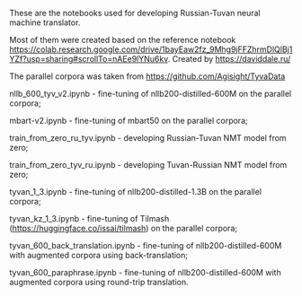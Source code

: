 These are the notebooks used for developing Russian-Tuvan neural machine translator.

Most of them were created based on the reference notebook https://colab.research.google.com/drive/1bayEaw2fz_9Mhg9jFFZhrmDlQlBj1YZf?usp=sharing#scrollTo=nAEe9lYNu6kv. Created by https://daviddale.ru/

The parallel corpora was taken from https://github.com/Agisight/TyvaData

nllb_600_tyv_v2.ipynb - fine-tuning of nllb200-distilled-600M on the parallel corpora;

mbart-v2.ipynb - fine-tuning of mbart50 on the parallel corpora;

train_from_zero_ru_tyv.ipynb - developing Russian-Tuvan NMT model from zero;

train_from_zero_tyv_ru.ipynb - developing Tuvan-Russian NMT model from zero;

tyvan_1_3.ipynb - fine-tuning of nllb200-distilled-1.3B on the parallel corpora;

tyvan_kz_1_3.ipynb - fine-tuning of Tilmash (https://huggingface.co/issai/tilmash) on the parallel corpora;

tyvan_600_back_translation.ipynb - fine-tuning of nllb200-distilled-600M with augmented corpora using back-translation;

tyvan_600_paraphrase.ipynb - fine-tuning of nllb200-distilled-600M with augmented corpora using round-trip translation.
